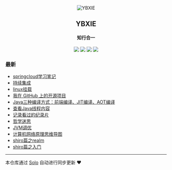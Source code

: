 <p align="center"><img alt="YBXIE" src="https://static.b3log.org/images/brand/solo-32.png"></p><h2 align="center">
YBXIE
</h2>

<h4 align="center">知行合一</h4>
<p align="center"><a title="YBXIE" target="_blank" href="https://github.com/YBcreate/solo-blog"><img src="https://img.shields.io/github/last-commit/YBcreate/solo-blog.svg?style=flat-square&color=FF9900"></a>
<a title="GitHub repo size in bytes" target="_blank" href="https://github.com/YBcreate/solo-blog"><img src="https://img.shields.io/github/repo-size/YBcreate/solo-blog.svg?style=flat-square"></a>
<a title="Solo Version" target="_blank" href="https://github.com/b3log/solo/releases"><img src="https://img.shields.io/badge/solo-3.6.3-f1e05a.svg?style=flat-square&color=blueviolet"></a>
<a title="Hits" target="_blank" href="https://github.com/b3log/hits"><img src="https://hits.b3log.org/YBcreate/solo-blog.svg"></a></p>

### 最新

* [springcloud学习笔记](http://www.ybxie.top/articles/2019/10/10/1570701679659.html)
* [持续集成](http://www.ybxie.top/articles/2019/10/08/1570505552087.html)
* [linux挂载](http://www.ybxie.top/articles/2019/10/08/1570503728305.html)
* [我在 GitHub 上的开源项目](http://www.ybxie.top/my-github-repos)
* [Java三种编译方式：前端编译、JIT编译、AOT编译](http://www.ybxie.top/articles/2019/08/23/1566528321500.html)
* [查看Java线程内容](http://www.ybxie.top/articles/2019/08/22/1566456765326.html)
* [记录看过的纪录片](http://www.ybxie.top/articles/2019/08/20/1566266630776.html)
* [哲学迷思](http://www.ybxie.top/articles/2019/08/19/1566208583661.html)
* [JVM调优](http://www.ybxie.top/articles/2019/08/15/1565848789021.html)
* [计算机网络原理思维导图](http://www.ybxie.top/articles/2019/08/14/1565747532256.html)
* [shiro篇之realm](http://www.ybxie.top/articles/2019/08/09/1565316086142.html)
* [shiro篇之入门](http://www.ybxie.top/articles/2019/08/07/1565169629219.html)



---

本仓库通过 [Solo](https://github.com/b3log/solo) 自动进行同步更新 ❤️ 